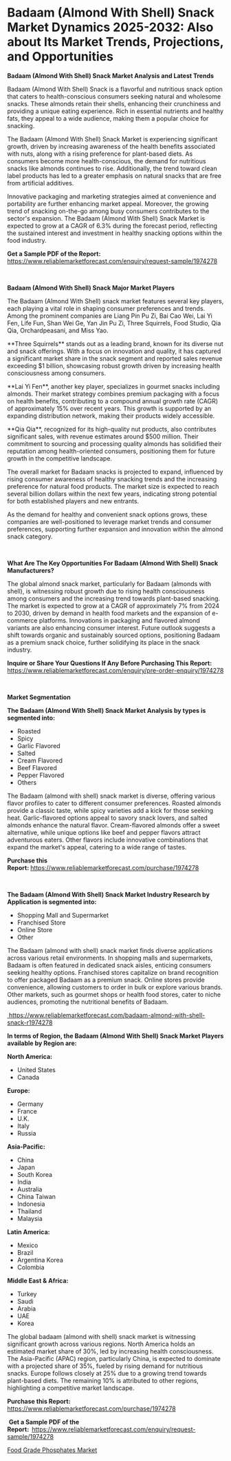 <p><h1>Badaam (Almond With Shell) Snack Market Dynamics 2025-2032: Also about Its Market Trends, Projections, and Opportunities</h1></p><p><strong>Badaam (Almond With Shell) Snack Market Analysis and Latest Trends</strong></p>
<p><p>Badaam (Almond With Shell) Snack is a flavorful and nutritious snack option that caters to health-conscious consumers seeking natural and wholesome snacks. These almonds retain their shells, enhancing their crunchiness and providing a unique eating experience. Rich in essential nutrients and healthy fats, they appeal to a wide audience, making them a popular choice for snacking.</p><p>The Badaam (Almond With Shell) Snack Market is experiencing significant growth, driven by increasing awareness of the health benefits associated with nuts, along with a rising preference for plant-based diets. As consumers become more health-conscious, the demand for nutritious snacks like almonds continues to rise. Additionally, the trend toward clean label products has led to a greater emphasis on natural snacks that are free from artificial additives.</p><p>Innovative packaging and marketing strategies aimed at convenience and portability are further enhancing market appeal. Moreover, the growing trend of snacking on-the-go among busy consumers contributes to the sector's expansion. The Badaam (Almond With Shell) Snack Market is expected to grow at a CAGR of 6.3% during the forecast period, reflecting the sustained interest and investment in healthy snacking options within the food industry.</p></p>
<p><strong>Get a Sample PDF of the Report:&nbsp;</strong> <a href="https://www.reliablemarketforecast.com/enquiry/request-sample/1974278?utm_campaign=2200&utm_medium=2&utm_source=Github&utm_content=ia&utm_term=15022025&utm_id=badaam-almond-with-shell-snack">https://www.reliablemarketforecast.com/enquiry/request-sample/1974278</a></p>
<p>&nbsp;</p>
<p><strong>Badaam (Almond With Shell) Snack Major Market Players</strong></p>
<p><p>The Badaam (Almond With Shell) snack market features several key players, each playing a vital role in shaping consumer preferences and trends. Among the prominent companies are Liang Pin Pu Zi, Bai Cao Wei, Lai Yi Fen, Life Fun, Shan Wei Ge, Yan Jin Pu Zi, Three Squirrels, Food Studio, Qia Qia, Orchardpeasani, and Miss Yao.</p><p>**Three Squirrels** stands out as a leading brand, known for its diverse nut and snack offerings. With a focus on innovation and quality, it has captured a significant market share in the snack segment and reported sales revenue exceeding $1 billion, showcasing robust growth driven by increasing health consciousness among consumers.</p><p>**Lai Yi Fen**, another key player, specializes in gourmet snacks including almonds. Their market strategy combines premium packaging with a focus on health benefits, contributing to a compound annual growth rate (CAGR) of approximately 15% over recent years. This growth is supported by an expanding distribution network, making their products widely accessible.</p><p>**Qia Qia**, recognized for its high-quality nut products, also contributes significant sales, with revenue estimates around $500 million. Their commitment to sourcing and processing quality almonds has solidified their reputation among health-oriented consumers, positioning them for future growth in the competitive landscape.</p><p>The overall market for Badaam snacks is projected to expand, influenced by rising consumer awareness of healthy snacking trends and the increasing preference for natural food products. The market size is expected to reach several billion dollars within the next few years, indicating strong potential for both established players and new entrants.</p><p>As the demand for healthy and convenient snack options grows, these companies are well-positioned to leverage market trends and consumer preferences, supporting further expansion and innovation within the almond snack category.</p></p>
<p>&nbsp;</p>
<p><strong>What Are The Key Opportunities For Badaam (Almond With Shell) Snack Manufacturers?</strong></p>
<p><p>The global almond snack market, particularly for Badaam (almonds with shell), is witnessing robust growth due to rising health consciousness among consumers and the increasing trend towards plant-based snacking. The market is expected to grow at a CAGR of approximately 7% from 2024 to 2030, driven by demand in health food markets and the expansion of e-commerce platforms. Innovations in packaging and flavored almond variants are also enhancing consumer interest. Future outlook suggests a shift towards organic and sustainably sourced options, positioning Badaam as a premium snack choice, further solidifying its place in the snack industry.</p></p>
<p><strong>Inquire or Share Your Questions If Any Before Purchasing This Report:</strong> <a href="https://www.reliablemarketforecast.com/enquiry/pre-order-enquiry/1974278?utm_campaign=2200&utm_medium=2&utm_source=Github&utm_content=ia&utm_term=15022025&utm_id=badaam-almond-with-shell-snack">https://www.reliablemarketforecast.com/enquiry/pre-order-enquiry/1974278</a></p>
<p>&nbsp;</p>
<p><strong>Market Segmentation</strong></p>
<p><strong>The Badaam (Almond With Shell) Snack Market Analysis by types is segmented into:</strong></p>
<p><ul><li>Roasted</li><li>Spicy</li><li>Garlic Flavored</li><li>Salted</li><li>Cream Flavored</li><li>Beef Flavored</li><li>Pepper Flavored</li><li>Others</li></ul></p>
<p><p>The Badaam (almond with shell) snack market is diverse, offering various flavor profiles to cater to different consumer preferences. Roasted almonds provide a classic taste, while spicy varieties add a kick for those seeking heat. Garlic-flavored options appeal to savory snack lovers, and salted almonds enhance the natural flavor. Cream-flavored almonds offer a sweet alternative, while unique options like beef and pepper flavors attract adventurous eaters. Other flavors include innovative combinations that expand the market's appeal, catering to a wide range of tastes.</p></p>
<p><strong>Purchase this Report:&nbsp;</strong><a href="https://www.reliablemarketforecast.com/purchase/1974278?utm_campaign=2200&utm_medium=2&utm_source=Github&utm_content=ia&utm_term=15022025&utm_id=badaam-almond-with-shell-snack">https://www.reliablemarketforecast.com/purchase/1974278</a></p>
<p>&nbsp;</p>
<p><strong>The Badaam (Almond With Shell) Snack Market Industry Research by Application is segmented into:</strong></p>
<p><ul><li>Shopping Mall and Supermarket</li><li>Franchised Store</li><li>Online Store</li><li>Other</li></ul></p>
<p><p>The Badaam (almond with shell) snack market finds diverse applications across various retail environments. In shopping malls and supermarkets, Badaam is often featured in dedicated snack aisles, enticing consumers seeking healthy options. Franchised stores capitalize on brand recognition to offer packaged Badaam as a premium snack. Online stores provide convenience, allowing customers to order in bulk or explore various brands. Other markets, such as gourmet shops or health food stores, cater to niche audiences, promoting the nutritional benefits of Badaam.</p></p>
<p><a href="https://www.reliablemarketforecast.com/badaam-almond-with-shell-snack-r1974278?utm_campaign=2200&utm_medium=2&utm_source=Github&utm_content=ia&utm_term=15022025&utm_id=badaam-almond-with-shell-snack">&nbsp;https://www.reliablemarketforecast.com/badaam-almond-with-shell-snack-r1974278</a></p>
<p><strong>In terms of Region, the Badaam (Almond With Shell) Snack Market Players available by Region are:</strong></p>
<p>
    <p> <strong> North America: </strong>
        <ul>
            <li>United States</li>
            <li>Canada</li>
        </ul>
        </p> 
    <p> <strong> Europe: </strong>
        <ul>
            <li>Germany</li>
            <li>France</li>
            <li>U.K.</li>
            <li>Italy</li>
            <li>Russia</li>
        </ul>
        </p> 
    <p> <strong> Asia-Pacific: </strong>
        <ul>
            <li>China</li>
            <li>Japan</li>
            <li>South Korea</li>
            <li>India</li>
            <li>Australia</li>
            <li>China Taiwan</li>
            <li>Indonesia</li>
            <li>Thailand</li>
            <li>Malaysia</li>
        </ul>
        </p> 
    <p> <strong> Latin America: </strong>
        <ul>
            <li>Mexico</li>
            <li>Brazil</li>
            <li>Argentina Korea</li>
            <li>Colombia</li>
        </ul>
        </p> 
    <p> <strong> Middle East & Africa: </strong>
        <ul>
            <li>Turkey</li>
            <li>Saudi</li>
            <li>Arabia</li>
            <li>UAE</li>
            <li>Korea</li>
        </ul>
    </p>
    </p>
<p><p>The global badaam (almond with shell) snack market is witnessing significant growth across various regions. North America holds an estimated market share of 30%, led by increasing health consciousness. The Asia-Pacific (APAC) region, particularly China, is expected to dominate with a projected share of 35%, fueled by rising demand for nutritious snacks. Europe follows closely at 25% due to a growing trend towards plant-based diets. The remaining 10% is attributed to other regions, highlighting a competitive market landscape.</p></p>
<p><strong>Purchase this Report: </strong><a href="https://www.reliablemarketforecast.com/purchase/1974278?utm_campaign=2200&utm_medium=2&utm_source=Github&utm_content=ia&utm_term=15022025&utm_id=badaam-almond-with-shell-snack">https://www.reliablemarketforecast.com/purchase/1974278</a></p>
<p>&nbsp;<strong>Get a Sample PDF of the Report:&nbsp;&nbsp;</strong><a href="https://www.reliablemarketforecast.com/enquiry/request-sample/1974278?utm_campaign=2200&utm_medium=2&utm_source=Github&utm_content=ia&utm_term=15022025&utm_id=badaam-almond-with-shell-snack">https://www.reliablemarketforecast.com/enquiry/request-sample/1974278</a></p>
<p><strong></strong></p>
<p><p><a href="https://github.com/shondapmbau/Market-Research-Report-List-1/blob/main/food-grade-phosphates-market.md?utm_campaign=2200&utm_medium=2&utm_source=Github&utm_content=ia&utm_term=15022025&utm_id=badaam-almond-with-shell-snack">Food Grade Phosphates Market</a></p></p>